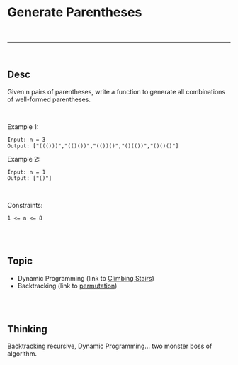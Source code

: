 # Generate Parentheses

<br>

---

<br>

## Desc

Given n pairs of parentheses, write a function to generate all combinations of well-formed parentheses.

<br>

Example 1:
```
Input: n = 3
Output: ["((()))","(()())","(())()","()(())","()()()"]
```
Example 2:
```
Input: n = 1
Output: ["()"]
```

<br>

Constraints:
```
1 <= n <= 8
```

<br>
<br>

## Topic

* Dynamic Programming (link to [Climbing Stairs](../climbing_stairs))
* Backtracking (link to [permutation](../bonus/permutation))

<br>
<br>

## Thinking

Backtracking recursive, Dynamic Programming... two monster boss of algorithm.